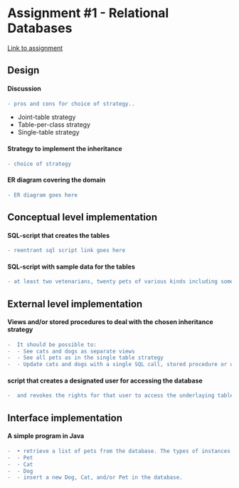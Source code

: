 # Assignment #1 - Relational Databases
[Link to assignment](01-relational-db.pdf)  

## Design  

#### Discussion
```diff
- pros and cons for choice of strategy..
``` 
- Joint-table strategy
- Table-per-class strategy
- Single-table strategy

#### Strategy to implement the inheritance
```diff
- choice of strategy
``` 

#### ER diagram covering the domain
```diff
- ER diagram goes here
``` 

## Conceptual level implementation

#### SQL-script that creates the tables
```diff
- reentrant sql script link goes here
``` 

####  SQL-script with sample data for the tables
```diff
- at least two vetenarians, twenty pets of various kinds including some that are neither cats nor dogs, and ten caretakers some with common pets. Also this script should be reentrant
``` 

## External level implementation

#### Views and/or stored procedures to deal with the chosen inheritance strategy

```diff
-  It should be possible to:
-  - See cats and dogs as separate views
-  - See all pets as in the single table strategy
-  - Update cats and dogs with a single SQL call, stored procedure or update on a view with a trigger.
``` 

####  script that creates a designated user for accessing the database
```diff
-  and revokes the rights for that user to access the underlaying tables, implementing the inheritance strategy.
``` 


## Interface implementation

####  A simple program in Java 
```diff
-  • retrieve a list of pets from the database. The types of instances of Pets in the list should reflect the actual type:
-  - Pet
-  - Cat
-  - Dog
-  - insert a new Dog, Cat, and/or Pet in the database.


``` 
